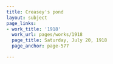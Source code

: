 ```yaml
---
title: Creasey's pond
layout: subject
page_links:
- work_title: '1918'
  work_url: pages/works/1918
  page_title: Saturday, July 20, 1918
  page_anchor: page-577

---
```

